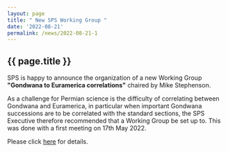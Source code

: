 ```yaml
---
layout: page
title: " New SPS Working Group "
date: '2022-08-21'
permalink: /news/2022-08-21-1
---
```


## {{ page.title }}
SPS is happy to announce the organization of a new Working Group **"Gondwana to Euramerica correlations"** chaired by Mike Stephenson.  

As a challenge for Permian science is the difficulty of correlating between Gondwana and Euramerica, in particular when important Gondwana successions are to be correlated with the standard sections, the SPS Executive therefore recommended that a Working Group be set up to. This was done with a first meeting on 17th May 2022.

Please click [here](https://permian.stratigraphy.org/working-groups#GEC) for details.  
